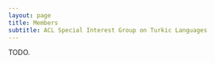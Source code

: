 ```yaml
---
layout: page
title: Members
subtitle: ACL Special Interest Group on Turkic Languages
---
```


TODO.
